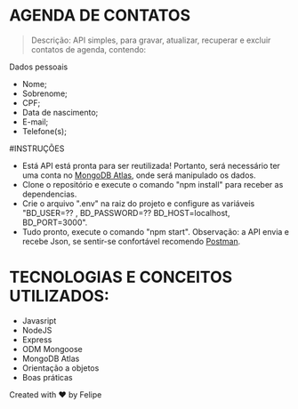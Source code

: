 # AGENDA DE CONTATOS
> Descrição: API simples, para gravar, atualizar, recuperar e excluir contatos de agenda, contendo:

Dados pessoais
 - Nome;
 - Sobrenome;
 - CPF;
 - Data de nascimento;
 - E-mail;
 - Telefone(s);
 
#INSTRUÇÕES
- Está API está pronta para ser reutilizada! Portanto, será necessário ter uma conta no <a href="https://www.mongodb.com/atlas" target="_blank">MongoDB Atlas</a>, onde será manipulado os dados.
- Clone o repositório e execute o comando "npm install" para receber as dependencias.
- Crie o arquivo ".env" na raiz do projeto e configure as variáveis "BD_USER=?? , BD_PASSWORD=??
BD_HOST=localhost, BD_PORT=3000".
- Tudo pronto, execute o comando "npm start".
Observação: a API envia e recebe Json, se sentir-se confortável recomendo <a href="https://www.postman.com/">Postman</a>.

# TECNOLOGIAS E CONCEITOS UTILIZADOS:
- Javasript
- NodeJS
- Express
- ODM Mongoose
- MongoDB Atlas
- Orientação a objetos
- Boas práticas

Created with ❤ by Felipe
